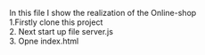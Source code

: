 In this file I show the realization of the  Online-shop<br>
1.Firstly clone this project<br>
2. Next start up file server.js<br>
3. Opne index.html<br>
